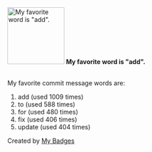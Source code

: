 <img src="https://github.com/my-badges/my-badges/blob/master/src/all-badges/favorite-word/favorite-word.png?raw=true" alt="My favorite word is &quot;add&quot;." title="My favorite word is &quot;add&quot;." width="128">
<strong>My favorite word is &quot;add&quot;.</strong>
<br><br>

My favorite commit message words are:

1. add (used 1009 times)
2. to (used 588 times)
3. for (used 480 times)
4. fix (used 406 times)
5. update (used 404 times)


Created by <a href="https://github.com/my-badges/my-badges">My Badges</a>